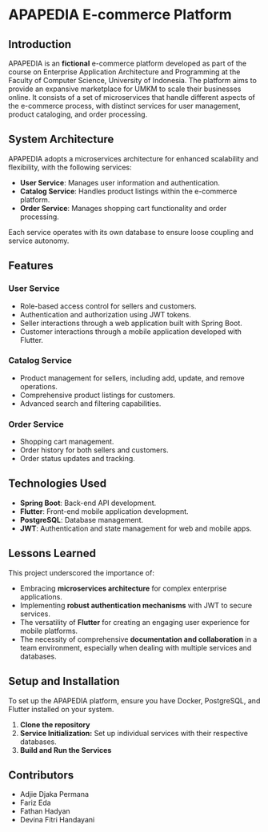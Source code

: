 # APAPEDIA E-commerce Platform

## Introduction

APAPEDIA is an **fictional** e-commerce platform developed as part of the course on Enterprise Application Architecture and Programming at the Faculty of Computer Science, University of Indonesia. The platform aims to provide an expansive marketplace for UMKM to scale their businesses online. It consists of a set of microservices that handle different aspects of the e-commerce process, with distinct services for user management, product cataloging, and order processing.

## System Architecture

APAPEDIA adopts a microservices architecture for enhanced scalability and flexibility, with the following services:

- **User Service**: Manages user information and authentication.
- **Catalog Service**: Handles product listings within the e-commerce platform.
- **Order Service**: Manages shopping cart functionality and order processing.

Each service operates with its own database to ensure loose coupling and service autonomy.

## Features

### User Service

- Role-based access control for sellers and customers.
- Authentication and authorization using JWT tokens.
- Seller interactions through a web application built with Spring Boot.
- Customer interactions through a mobile application developed with Flutter.

### Catalog Service

- Product management for sellers, including add, update, and remove operations.
- Comprehensive product listings for customers.
- Advanced search and filtering capabilities.

### Order Service

- Shopping cart management.
- Order history for both sellers and customers.
- Order status updates and tracking.

## Technologies Used

- **Spring Boot**: Back-end API development.
- **Flutter**: Front-end mobile application development.
- **PostgreSQL**: Database management.
- **JWT**: Authentication and state management for web and mobile apps.

## Lessons Learned

This project underscored the importance of:

- Embracing **microservices architecture** for complex enterprise applications.
- Implementing **robust authentication mechanisms** with JWT to secure services.
- The versatility of **Flutter** for creating an engaging user experience for mobile platforms.
- The necessity of comprehensive **documentation and collaboration** in a team environment, especially when dealing with multiple services and databases.

## Setup and Installation

To set up the APAPEDIA platform, ensure you have Docker, PostgreSQL, and Flutter installed on your system.

1. **Clone the repository**
2. **Service Initialization:** Set up individual services with their respective databases.
3. **Build and Run the Services**

## Contributors
- Adjie Djaka Permana
- Fariz Eda 
- Fathan Hadyan
- Devina Fitri Handayani 
